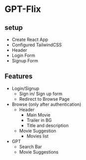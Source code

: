 # GPT-Flix

## setup
 - Create React App
 - Configured TailwindCSS
 - Header
 - Login Form
 - Signup Form

## Features
 - Login/Signup
    - Sign in/ Sign up form 
    - Redirect to Browse Page
 - Browse (only after authentication)
    - Header
        - Main Movie
        - Trailer in BG
        - Title and description
    - Movie Suggestion
        - Movies list
 - GPT
    - Search Bar
    - Movie Suggestions
 